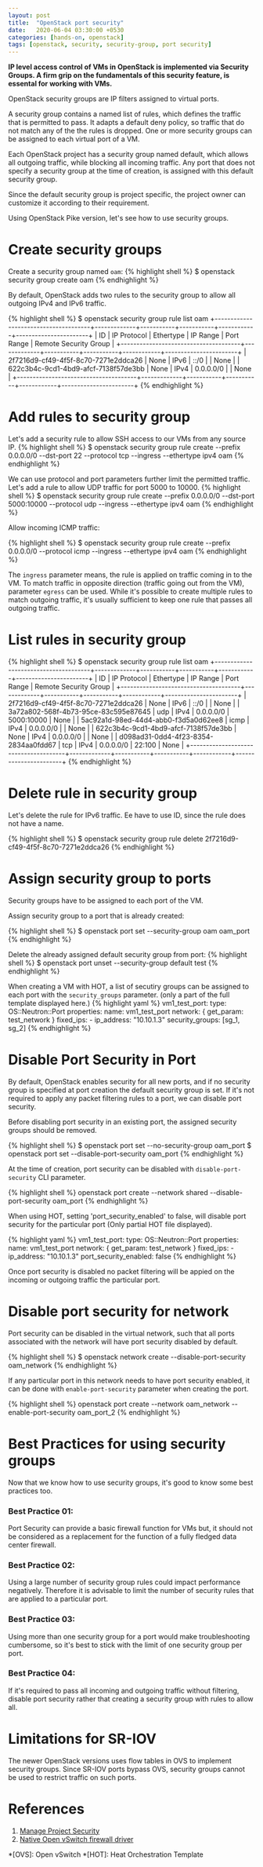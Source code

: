 ```yaml
---
layout: post
title:  "OpenStack port security"
date:   2020-06-04 03:30:00 +0530
categories: [hands-on, openstack]
tags: [openstack, security, security-group, port security]
---
```


**IP level access control of VMs in OpenStack is implemented via Security Groups. A firm grip on the fundamentals of this security feature, is essental for working with VMs.**

OpenStack security groups are IP filters assigned to virtual ports. 

A security group contains a named list of rules, which defines the traffic that is permitted to pass. It adapts a default deny policy, so traffic that do not match any of the the rules is dropped. One or more security groups can be assigned to each virtual port of a VM.

Each OpenStack project has a security group named default, which allows all outgoing traffic, while blocking all incoming traffic. Any port that does not specify a security group at the time of creation, is assigned with this default security group. 

Since the default security group is project specific, the project owner can customize it according to their requirement. 

Using OpenStack Pike version, let's see how to use security groups.

# Create security groups

Create a security group named `oam`:
{% highlight shell %}
$ openstack security group create oam
{% endhighlight %} 

By default, OpenStack adds two rules to the security group to allow all outgoing IPv4 and IPv6 traffic.

{% highlight shell %}
$ openstack security group rule list oam
+--------------------------------------+-------------+-----------+-----------+------------+-----------------------+
| ID                                   | IP Protocol | Ethertype | IP Range  | Port Range | Remote Security Group |
+--------------------------------------+-------------+-----------+-----------+------------+-----------------------+
| 2f7216d9-cf49-4f5f-8c70-7271e2ddca26 | None        | IPv6      | ::/0      |            | None                  |
| 622c3b4c-9cd1-4bd9-afcf-7138f57de3bb | None        | IPv4      | 0.0.0.0/0 |            | None                  |
+--------------------------------------+-------------+-----------+-----------+------------+-----------------------+
{% endhighlight %} 

# Add rules to security group

Let's add a security rule to allow SSH access to our VMs from any source IP.
{% highlight shell %}
$ openstack security group rule create --prefix 0.0.0.0/0 --dst-port 22 --protocol tcp --ingress --ethertype ipv4 oam
{% endhighlight %}

We can use protocol and port parameters further limit the permitted traffic. Let's add a rule to allow UDP traffic for port 5000 to 10000.
{% highlight shell %}
$ openstack security group rule create --prefix 0.0.0.0/0 --dst-port 5000:10000 --protocol udp --ingress --ethertype ipv4 oam
{% endhighlight %} 

Allow incoming ICMP traffic:

{% highlight shell %}
$ openstack security group rule create --prefix 0.0.0.0/0 --protocol icmp --ingress --ethertype ipv4 oam
{% endhighlight %} 

The `ingress` parameter means, the rule is applied on traffic coming in to the VM. To match traffic in opposite direction (traffic going out from the VM), parameter `egress` can be used. While it's possible to create multiple rules to match outgoing traffic, it's usually sufficient to keep one rule that passes all outgoing traffic.

# List rules in security group
{% highlight shell %}
$ openstack security group rule list oam
+--------------------------------------+-------------+-----------+-----------+------------+-----------------------+
| ID                                   | IP Protocol | Ethertype | IP Range  | Port Range | Remote Security Group |
+--------------------------------------+-------------+-----------+-----------+------------+-----------------------+
| 2f7216d9-cf49-4f5f-8c70-7271e2ddca26 | None        | IPv6      | ::/0      |            | None                  |
| 3a72a802-568f-4b73-95ce-83c595e87645 | udp         | IPv4      | 0.0.0.0/0 | 5000:10000 | None                  |
| 5ac92a1d-98ed-44d4-abb0-f3d5a0d62ee8 | icmp        | IPv4      | 0.0.0.0/0 |            | None                  |
| 622c3b4c-9cd1-4bd9-afcf-7138f57de3bb | None        | IPv4      | 0.0.0.0/0 |            | None                  |
| d098ad31-0dd4-4f23-8354-2834aa0fdd67 | tcp         | IPv4      | 0.0.0.0/0 | 22:100     | None                  |
+--------------------------------------+-------------+-----------+-----------+------------+-----------------------+
{% endhighlight %}

# Delete rule in security group

Let's delete the rule for IPv6 traffic. Ee have to use ID, since the rule does not have a name.

{% highlight shell %}
$ openstack security group rule delete 2f7216d9-cf49-4f5f-8c70-7271e2ddca26
{% endhighlight %} 

# Assign security group to ports

Security groups have to be assigned to each port of the VM.

Assign security group to a port that is already created:

{% highlight shell %}
$ openstack port set --security-group oam oam_port
{% endhighlight %} 

Delete the already assigned default security group from port:
{% highlight shell %}
$ openstack port unset --security-group default test
{% endhighlight %} 

When creating a VM with HOT, a list of secutiry groups can be assigned to each port with the `security_groups` parameter. (only a part of the full template displayed here.)
{% highlight yaml %}
  vm1_test_port:
    type: OS::Neutron::Port
    properties:
      name: vm1_test_port
      network: { get_param: test_network } 
      fixed_ips:
        - ip_address: "10.10.1.3"
      security_groups: [sg_1, sg_2]
{% endhighlight %} 

# Disable Port Security in Port

By default, OpenStack enables security for all new ports, and if no security group is specified at port creation the default security group is set. If it's not required to apply any packet filtering rules to a port, we can disable port security. 

Before disabling port security in an existing port, the assigned security groups should be removed. 

{% highlight shell %}
$ openstack port set --no-security-group oam_port
$ openstack port set --disable-port-security oam_port
{% endhighlight %} 

At the time of creation, port security can be disabled with `disable-port-security` CLI parameter.

{% highlight shell %}
openstack port create --network shared --disable-port-security oam_port
{% endhighlight %} 

When using HOT, setting 'port_security_enabled' to false, will disable port security for the particular port (Only partial HOT file displayed).

{% highlight yaml %}
  vm1_test_port:
    type: OS::Neutron::Port
    properties:
      name: vm1_test_port
      network: { get_param: test_network } 
      fixed_ips:
        - ip_address: "10.10.1.3"
      port_security_enabled: false
{% endhighlight %} 

Once port security is disabled no packet filtering will be appied on the incoming or outgoing traffic the particular port.

# Disable port security for network

Port security can be disabled in the virtual network, such that all ports associated with the network will have port security disabled by default.

{% highlight shell %}
$ openstack network create --disable-port-security oam_network
{% endhighlight %} 

If any particular port in this network needs to have port security enabled, it can be done with `enable-port-security` parameter when creating the port.

{% highlight shell %}
openstack port create --network oam_network --enable-port-security oam_port_2
{% endhighlight %} 


# Best Practices for using security groups

Now that we know how to use security groups, it's good to know some best practices too.

### Best Practice 01:
Port Security can provide a basic firewall function for VMs but, it should not be considered as a replacement for the function of a fully fledged data center firewall.

### Best Practice 02:
Using a large number of security group rules could impact performance negatively. Therefore it is advisable to limit the number of security rules that are applied to a particular port.

### Best Practice 03:
Using more than one security group for a port would make troubleshooting cumbersome, so it's best to stick with the limit of one security group per port.

### Best Practice 04:
If it's required to pass all incoming and outgoing traffic without filtering, disable port security rather that creating a security group with rules to allow all.

# Limitations for SR-IOV

The newer OpenStack versions uses flow tables in OVS to implement security groups. Since SR-IOV ports bypass OVS, security groups cannot be used to restrict traffic on such ports.

# References

1. [Manage Project Security][security-groups] 
2. [Native Open vSwitch firewall driver][ovsfwdriver] 


*[OVS]: Open vSwitch
*[HOT]: Heat Orchestration Template

[security-groups]: https://docs.openstack.org/nova/queens/admin/security-groups.html
[ovsfwdriver]: https://docs.openstack.org/neutron/pike/admin/config-ovsfwdriver.html
